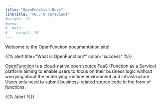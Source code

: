 ```yaml
---
title: "OpenFunction Docs"
linkTitle: "v0.7.0 (preview)"
#weight: 20
#menu:
#  main:
#    weight: 10
---
```

Welcome to the OpenFunction documentation site!

{{% alert title="What is OpenFunction?" color="success" %}}

[OpenFunction](https://github.com/OpenFunction/OpenFunction.git) is a cloud-native open source FaaS (Function as a Service) platform aiming to enable users to focus on their business logic without worrying about the underlying runtime environment and infrastructure. Users only need to submit business-related source code in the form of functions.

{{% /alert %}}